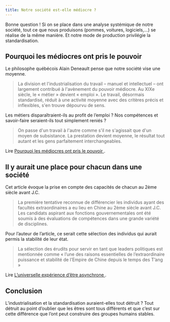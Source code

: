 ```yaml
---
title: Notre société est-elle médiocre ?
---
```

 
Bonne question ! Si on se place dans une analyse systémique de notre société, tout ce que nous produisons (pommes, voitures, logiciels,…) se réalise de la même manière. Et notre mode de production privilégie la standardisation.

## Pourquoi les médiocres ont pris le pouvoir
 
Le philosophe québécois Alain Deneault pense que notre société vise une moyenne.

> La division et l'industrialisation du travail – manuel et intellectuel – ont largement contribué à l'avènement du pouvoir médiocre. Au XIXe siècle, le « métier » devient « emploi ». Le travail, désormais standardisé, réduit à une activité moyenne avec des critères précis et inflexibles, s'en trouve dépourvu de sens.

Les métiers disparaîtraient-ils au profit de l’emploi ? Nos compétences et savoir-faire seraient-ils tout simplement reniés ?

> On passe d'un travail à l'autre comme s'il ne s'agissait que d'un moyen de subsistance. La prestation devient moyenne, le résultat tout autant et les gens parfaitement interchangeables.

Lire [Pourquoi les médiocres ont pris le pouvoir
](http://www.lepoint.fr/chroniques/pourquoi-les-mediocres-ont-pris-le-pouvoir-16-01-2016-2010535_2.php).

## Il y aurait une place pour chacun dans une société

Cet article évoque la prise en compte des capacités de chacun au 2ème siècle avant J.C.

> La première tentative reconnue de différencier les individus ayant des facultés extraordinaires a eu lieu en Chine au 2ème siècle avant J.C. Les candidats aspirant aux fonctions gouvernementales ont été soumis à des évaluations de compétences dans une grande variété de disciplines. 

Pour l’auteur de l’article, ce serait cette sélection des individus qui aurait permis la stabilité de leur état.

> La sélection des érudits pour servir en tant que leaders politiques est mentionnée comme « l’une des raisons essentielles de l’extraordinaire puissance et stabilité de l’Empire de Chine depuis le temps des T’ang »

Lire [L’universelle expérience d’être asynchrone
](http://www.adulte-surdoue.org/2011/articles/traductions/l%E2%80%99universelle-experience-d%E2%80%99etre-asynchrone/).

## Conclusion

L’industrialisation et la standardisation auraient-elles tout détruit ? Tout détruit au point d’oublier que les êtres sont tous différents et que c’est sur cette différence que l’ont peut construire des groupes humains stables.
